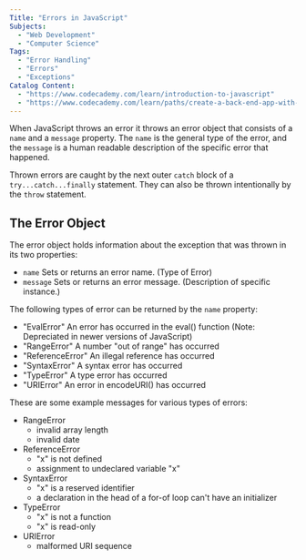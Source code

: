```yaml
---
Title: "Errors in JavaScript" 
Subjects: 
  - "Web Development"
  - "Computer Science"
Tags: 
  - "Error Handling"
  - "Errors"
  - "Exceptions"
Catalog Content: 
  - "https://www.codecademy.com/learn/introduction-to-javascript"
  - "https://www.codecademy.com/learn/paths/create-a-back-end-app-with-javascript"
---
```

When JavaScript throws an error it throws an error object that consists of a `name` and a `message` property. The `name` is the general type of the error, and the `message` is a human readable description of the specific error that happened.

Thrown errors are caught by the next outer `catch` block of a `try...catch...finally` statement. They can also be thrown intentionally by the `throw` statement.

## The Error Object

The error object holds information about the exception that was thrown in its two properties:
- `name` Sets or returns an error name. (Type of Error)
- `message` Sets or returns an error message. (Description of specific instance.)

The following types of error can be returned by the `name` property:
- "EvalError" An error has occurred in the eval() function (Note: Depreciated in newer versions of JavaScript)
- "RangeError" A number "out of range" has occurred
- "ReferenceError" An illegal reference has occurred
- "SyntaxError" A syntax error has occurred
- "TypeError" A type error has occurred
- "URIError" An error in encodeURI() has occurred

These are some example messages for various types of errors:
- RangeError
  - invalid array length
  - invalid date
- ReferenceError
  - "x" is not defined
  - assignment to undeclared variable "x"
- SyntaxError
  - "x" is a reserved identifier
  - a declaration in the head of a for-of loop can't have an initializer
- TypeError
  - "x" is not a function
  - "x" is read-only
- URIError
  - malformed URI sequence
